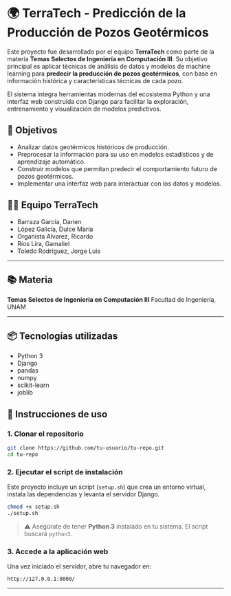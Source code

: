 # 🌍 TerraTech - Predicción de la Producción de Pozos Geotérmicos

Este proyecto fue desarrollado por el equipo **TerraTech** como parte de la materia **Temas Selectos de Ingeniería en Computación III**. Su objetivo principal es aplicar técnicas de análisis de datos y modelos de machine learning para **predecir la producción de pozos geotérmicos**, con base en información histórica y características técnicas de cada pozo.

El sistema integra herramientas modernas del ecosistema Python y una interfaz web construida con Django para facilitar la exploración, entrenamiento y visualización de modelos predictivos.

## 🎯 Objetivos

- Analizar datos geotérmicos históricos de producción.
- Preprocesar la información para su uso en modelos estadísticos y de aprendizaje automático.
- Construir modelos que permitan predecir el comportamiento futuro de pozos geotérmicos.
- Implementar una interfaz web para interactuar con los datos y modelos.



## 👨‍💻 Equipo TerraTech

* Barraza García, Darien
* López Galicia, Dulce María
* Organista Alvarez, Ricardo
* Ríos Lira, Gamaliel
* Toledo Rodríguez, Jorge Luis


---

## 📚 Materia

**Temas Selectos de Ingeniería en Computación III**
Facultad de Ingeniería, UNAM

---

## 📦 Tecnologías utilizadas

- Python 3
- Django
- pandas
- numpy
- scikit-learn
- joblib

## 🚀 Instrucciones de uso

### 1. Clonar el repositorio

```bash
git clone https://github.com/tu-usuario/tu-repo.git
cd tu-repo
````

### 2. Ejecutar el script de instalación

Este proyecto incluye un script (`setup.sh`) que crea un entorno virtual, instala las dependencias y levanta el servidor Django.

```bash
chmod +x setup.sh
./setup.sh
```

> ⚠️ Asegúrate de tener **Python 3** instalado en tu sistema. El script buscará `python3`.

### 3. Accede a la aplicación web

Una vez iniciado el servidor, abre tu navegador en:

```
http://127.0.0.1:8000/
```

---
